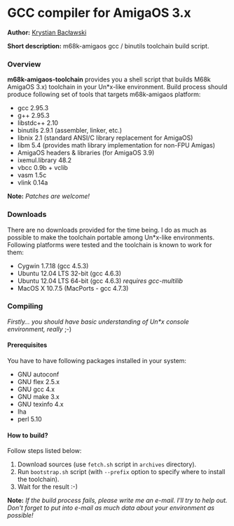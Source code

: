 GCC compiler for AmigaOS 3.x
===

**Author:** [Krystian Bacławski](mailto:krystian.baclawski@gmail.com)

**Short description:** m68k-amigaos gcc / binutils toolchain build script.

### Overview

**m68k-amigaos-toolchain** provides you a shell script that builds M68k AmigaOS 3.x) toolchain in your Un\*x-like environment. Build process should produce following set of tools that targets m68k-amigaos platform:

 * gcc 2.95.3
 * g++ 2.95.3
 * libstdc++ 2.10
 * binutils 2.9.1 (assembler, linker, etc.)
 * libnix 2.1 (standard ANSI/C library replacement for AmigaOS)
 * libm 5.4 (provides math library implementation for non-FPU Amigas)
 * AmigaOS headers & libraries (for AmigaOS 3.9)
 * ixemul.library 48.2
 * vbcc 0.9b + vclib
 * vasm 1.5c
 * vlink 0.14a

**Note:** *Patches are welcome!*

### Downloads

There are no downloads provided for the time being. I do as much as possible to make the toolchain portable among Un\*x-like environments. Following platforms were tested and the toolchain is known to work for them:

 * Cygwin 1.7.18 (gcc 4.5.3)
 * Ubuntu 12.04 LTS 32-bit (gcc 4.6.3)
 * Ubuntu 12.04 LTS 64-bit (gcc 4.6.3) *requires gcc-multilib*
 * MacOS X 10.7.5 (MacPorts - gcc 4.7.3)
 

### Compiling

*Firstly… you should have basic understanding of Un\*x console environment, really* ;-)

#### Prerequisites

You have to have following packages installed in your system:

 * GNU autoconf
 * GNU flex 2.5.x
 * GNU gcc 4.x
 * GNU make 3.x
 * GNU texinfo 4.x
 * lha
 * perl 5.10

#### How to build?

Follow steps listed below:

1. Download sources (use `fetch.sh` script in `archives` directory).
2. Run `bootstrap.sh` script (with `--prefix` option to specify where to install the toolchain).
3. Wait for the result :-)

**Note:** *If the build process fails, please write me an e-mail.  I'll try to help out. Don't forget to put into e-mail as much data about your environment as possible!*

